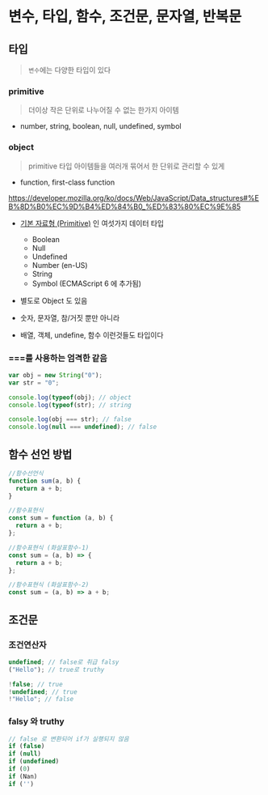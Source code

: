# 변수, 타입, 함수, 조건문, 문자열, 반복문

## 타입

> `변수`에는 다양한 타입이 있다

### primitive

> 더이상 작은 단위로 나누어질 수 없는 한가지 아이템

- number, string, boolean, null, undefined, symbol

### object

> primitive 타입 아이템들을 여러개 묶어서 한 단위로 관리할 수 있게

- function, first-class function

https://developer.mozilla.org/ko/docs/Web/JavaScript/Data_structures#%EB%8D%B0%EC%9D%B4%ED%84%B0_%ED%83%80%EC%9E%85

- [기본 자료형 (Primitive)](https://developer.mozilla.org/ko/docs/Glossary/Primitive) 인 여섯가지 데이터 타입
  - Boolean
  - Null
  - Undefined
  - Number (en-US)
  - String
  - Symbol (ECMAScript 6 에 추가됨)
- 별도로 Object 도 있음

- 숫자, 문자열, 참/거짓 뿐만 아니라
- 배열, 객체, undefine, 함수 이런것들도 타입이다

### ===를 사용하는 엄격한 같음

```js
var obj = new String("0");
var str = "0";

console.log(typeof(obj); // object
console.log(typeof(str); // string

console.log(obj === str); // false
console.log(null === undefined); // false
```

## 함수 선언 방법

```js
//함수선언식
function sum(a, b) {
  return a + b;
}
```

```js
//함수표현식
const sum = function (a, b) {
  return a + b;
};
```

```js
//함수표현식 (화살표함수-1)
const sum = (a, b) => {
  return a + b;
};
```

```js
//함수표현식 (화살표함수-2)
const sum = (a, b) => a + b;
```

## 조건문

### 조건연산자

```js
undefined; // false로 취급 falsy
("Hello"); // true로 truthy

!false; // true
!undefined; // true
!"Hello"; // false
```

### falsy 와 truthy

```js
// false 로 변환되어 if가 실행되지 않음
if (false)
if (null)
if (undefined)
if (0)
if (Nan)
if ('')
```
